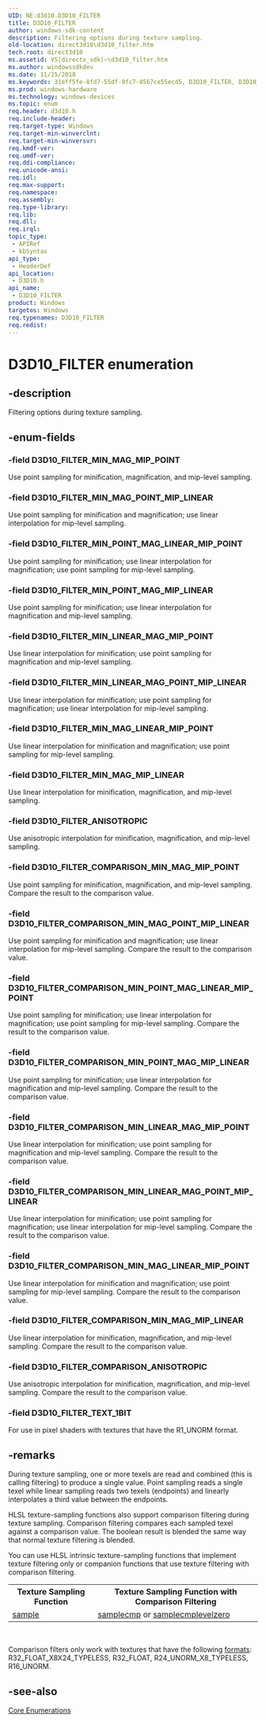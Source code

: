 ```yaml
---
UID: NE:d3d10.D3D10_FILTER
title: D3D10_FILTER
author: windows-sdk-content
description: Filtering options during texture sampling.
old-location: direct3d10\d3d10_filter.htm
tech.root: direct3d10
ms.assetid: VS|directx_sdk|~\d3d10_filter.htm
ms.author: windowssdkdev
ms.date: 11/15/2018
ms.keywords: 31eff5fe-8fd7-55df-9fc7-0567ce55ecd5, D3D10_FILTER, D3D10_FILTER enumeration [Direct3D 10], D3D10_FILTER_ANISOTROPIC, D3D10_FILTER_COMPARISON_ANISOTROPIC, D3D10_FILTER_COMPARISON_MIN_LINEAR_MAG_MIP_POINT, D3D10_FILTER_COMPARISON_MIN_LINEAR_MAG_POINT_MIP_LINEAR, D3D10_FILTER_COMPARISON_MIN_MAG_LINEAR_MIP_POINT, D3D10_FILTER_COMPARISON_MIN_MAG_MIP_LINEAR, D3D10_FILTER_COMPARISON_MIN_MAG_MIP_POINT, D3D10_FILTER_COMPARISON_MIN_MAG_POINT_MIP_LINEAR, D3D10_FILTER_COMPARISON_MIN_POINT_MAG_LINEAR_MIP_POINT, D3D10_FILTER_COMPARISON_MIN_POINT_MAG_MIP_LINEAR, D3D10_FILTER_MIN_LINEAR_MAG_MIP_POINT, D3D10_FILTER_MIN_LINEAR_MAG_POINT_MIP_LINEAR, D3D10_FILTER_MIN_MAG_LINEAR_MIP_POINT, D3D10_FILTER_MIN_MAG_MIP_LINEAR, D3D10_FILTER_MIN_MAG_MIP_POINT, D3D10_FILTER_MIN_MAG_POINT_MIP_LINEAR, D3D10_FILTER_MIN_POINT_MAG_LINEAR_MIP_POINT, D3D10_FILTER_MIN_POINT_MAG_MIP_LINEAR, D3D10_FILTER_TEXT_1BIT, d3d10/D3D10_FILTER, d3d10/D3D10_FILTER_ANISOTROPIC, d3d10/D3D10_FILTER_COMPARISON_ANISOTROPIC, d3d10/D3D10_FILTER_COMPARISON_MIN_LINEAR_MAG_MIP_POINT, d3d10/D3D10_FILTER_COMPARISON_MIN_LINEAR_MAG_POINT_MIP_LINEAR, d3d10/D3D10_FILTER_COMPARISON_MIN_MAG_LINEAR_MIP_POINT, d3d10/D3D10_FILTER_COMPARISON_MIN_MAG_MIP_LINEAR, d3d10/D3D10_FILTER_COMPARISON_MIN_MAG_MIP_POINT, d3d10/D3D10_FILTER_COMPARISON_MIN_MAG_POINT_MIP_LINEAR, d3d10/D3D10_FILTER_COMPARISON_MIN_POINT_MAG_LINEAR_MIP_POINT, d3d10/D3D10_FILTER_COMPARISON_MIN_POINT_MAG_MIP_LINEAR, d3d10/D3D10_FILTER_MIN_LINEAR_MAG_MIP_POINT, d3d10/D3D10_FILTER_MIN_LINEAR_MAG_POINT_MIP_LINEAR, d3d10/D3D10_FILTER_MIN_MAG_LINEAR_MIP_POINT, d3d10/D3D10_FILTER_MIN_MAG_MIP_LINEAR, d3d10/D3D10_FILTER_MIN_MAG_MIP_POINT, d3d10/D3D10_FILTER_MIN_MAG_POINT_MIP_LINEAR, d3d10/D3D10_FILTER_MIN_POINT_MAG_LINEAR_MIP_POINT, d3d10/D3D10_FILTER_MIN_POINT_MAG_MIP_LINEAR, d3d10/D3D10_FILTER_TEXT_1BIT, direct3d10.d3d10_filter
ms.prod: windows-hardware
ms.technology: windows-devices
ms.topic: enum
req.header: d3d10.h
req.include-header: 
req.target-type: Windows
req.target-min-winverclnt: 
req.target-min-winversvr: 
req.kmdf-ver: 
req.umdf-ver: 
req.ddi-compliance: 
req.unicode-ansi: 
req.idl: 
req.max-support: 
req.namespace: 
req.assembly: 
req.type-library: 
req.lib: 
req.dll: 
req.irql: 
topic_type:
 - APIRef
 - kbSyntax
api_type:
 - HeaderDef
api_location:
 - D3D10.h
api_name:
 - D3D10_FILTER
product: Windows
targetos: Windows
req.typenames: D3D10_FILTER
req.redist: 
---
```


# D3D10_FILTER enumeration


## -description


Filtering options during texture sampling.


## -enum-fields




### -field D3D10_FILTER_MIN_MAG_MIP_POINT

Use point sampling for minification, magnification, and mip-level sampling.


### -field D3D10_FILTER_MIN_MAG_POINT_MIP_LINEAR

Use point sampling for minification and magnification; use linear interpolation for mip-level sampling.


### -field D3D10_FILTER_MIN_POINT_MAG_LINEAR_MIP_POINT

Use point sampling for minification; use linear interpolation for magnification; use point sampling for mip-level sampling.


### -field D3D10_FILTER_MIN_POINT_MAG_MIP_LINEAR

Use point sampling for minification; use linear interpolation for magnification and mip-level sampling.


### -field D3D10_FILTER_MIN_LINEAR_MAG_MIP_POINT

Use linear interpolation for minification; use point sampling for magnification and mip-level sampling.


### -field D3D10_FILTER_MIN_LINEAR_MAG_POINT_MIP_LINEAR

Use linear interpolation for minification; use point sampling for magnification; use linear interpolation for mip-level sampling.


### -field D3D10_FILTER_MIN_MAG_LINEAR_MIP_POINT

Use linear interpolation for minification and magnification; use point sampling for mip-level sampling.


### -field D3D10_FILTER_MIN_MAG_MIP_LINEAR

Use linear interpolation for minification, magnification, and mip-level sampling.


### -field D3D10_FILTER_ANISOTROPIC

Use anisotropic interpolation for minification, magnification, and mip-level sampling.


### -field D3D10_FILTER_COMPARISON_MIN_MAG_MIP_POINT

Use point sampling for minification, magnification, and mip-level sampling. Compare the result to the comparison value.


### -field D3D10_FILTER_COMPARISON_MIN_MAG_POINT_MIP_LINEAR

Use point sampling for minification and magnification; use linear interpolation for mip-level sampling. Compare the result to the comparison value.


### -field D3D10_FILTER_COMPARISON_MIN_POINT_MAG_LINEAR_MIP_POINT

Use point sampling for minification; use linear interpolation for magnification; use point sampling for mip-level sampling. Compare the result to the comparison value.


### -field D3D10_FILTER_COMPARISON_MIN_POINT_MAG_MIP_LINEAR

Use point sampling for minification; use linear interpolation for magnification and mip-level sampling. Compare the result to the comparison value.


### -field D3D10_FILTER_COMPARISON_MIN_LINEAR_MAG_MIP_POINT

Use linear interpolation for minification; use point sampling for magnification and mip-level sampling. Compare the result to the comparison value.


### -field D3D10_FILTER_COMPARISON_MIN_LINEAR_MAG_POINT_MIP_LINEAR

Use linear interpolation for minification; use point sampling for magnification; use linear interpolation for mip-level sampling. Compare the result to the comparison value.


### -field D3D10_FILTER_COMPARISON_MIN_MAG_LINEAR_MIP_POINT

Use linear interpolation for minification and magnification; use point sampling for mip-level sampling. Compare the result to the comparison value.


### -field D3D10_FILTER_COMPARISON_MIN_MAG_MIP_LINEAR

Use linear interpolation for minification, magnification, and mip-level sampling. Compare the result to the comparison value.


### -field D3D10_FILTER_COMPARISON_ANISOTROPIC

Use anisotropic interpolation for minification, magnification, and mip-level sampling. Compare the result to the comparison value.


### -field D3D10_FILTER_TEXT_1BIT

For use in pixel shaders with textures that have the R1_UNORM format.


## -remarks



During texture sampling, one or more texels are read and combined (this is calling filtering) to produce a single value. Point sampling reads a single texel while linear sampling reads two texels (endpoints) and linearly interpolates a third value between the endpoints.

HLSL texture-sampling functions also support comparison filtering during texture sampling. Comparison filtering compares each sampled texel against a comparison value. The boolean result is blended the same way that normal texture filtering is blended.

You can use HLSL intrinsic texture-sampling functions that implement texture filtering only or companion functions that use texture filtering with comparison filtering.

<table>
<tr>
<th>Texture Sampling Function</th>
<th>Texture Sampling Function with Comparison Filtering</th>
</tr>
<tr>
<td>
<a href="https://msdn.microsoft.com/788ba4b4-8013-411f-9a19-fb9983386fa0">sample</a>
</td>
<td>
<a href="https://msdn.microsoft.com/e21894c4-e8c5-4c3d-92c1-727964f8fd94">samplecmp</a> or <a href="https://msdn.microsoft.com/cecfc5e8-d293-4e0e-a3f4-b23f84843b7d">samplecmplevelzero</a>
</td>
</tr>
</table>
 

Comparison filters only work with textures that have the following <a href="https://msdn.microsoft.com/dce61bc4-4ed5-4e64-84e8-6db88025e5c2">formats</a>: R32_FLOAT_X8X24_TYPELESS, R32_FLOAT, R24_UNORM_X8_TYPELESS, R16_UNORM.




## -see-also




<a href="https://msdn.microsoft.com/3d1541bf-75d8-459d-a912-4068e9a0a9e4">Core Enumerations</a>
 

 


